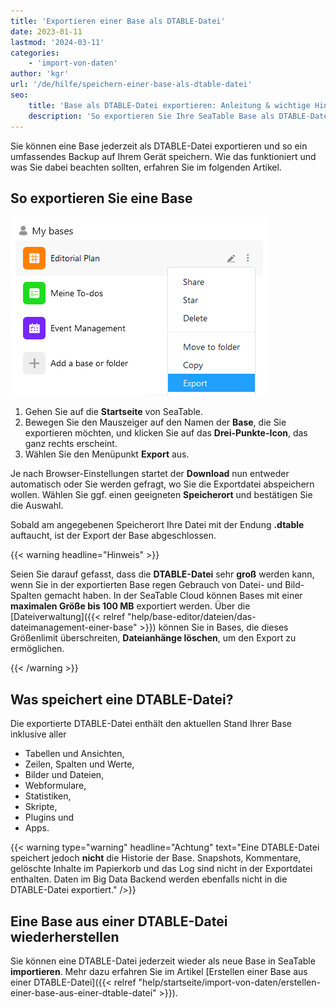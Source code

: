 ```yaml
---
title: 'Exportieren einer Base als DTABLE-Datei'
date: 2023-01-11
lastmod: '2024-03-11'
categories:
    - 'import-von-daten'
author: 'kgr'
url: '/de/hilfe/speichern-einer-base-als-dtable-datei'
seo:
    title: 'Base als DTABLE-Datei exportieren: Anleitung & wichtige Hinweise'
    description: 'So exportieren Sie Ihre SeaTable Base als DTABLE-Datei für Backup oder Transfer. Erfahren Sie den genauen Ablauf, Dateiinhalte und maximale Dateigröße für Exporte.'
---
```


Sie können eine Base jederzeit als DTABLE-Datei exportieren und so ein umfassendes Backup auf Ihrem Gerät speichern. Wie das funktioniert und was Sie dabei beachten sollten, erfahren Sie im folgenden Artikel.

## So exportieren Sie eine Base

![Base exportieren](images/Base-exportieren.png)

1. Gehen Sie auf die **Startseite** von SeaTable.
2. Bewegen Sie den Mauszeiger auf den Namen der **Base**, die Sie exportieren möchten, und klicken Sie auf das **Drei-Punkte-Icon**, das ganz rechts erscheint.
3. Wählen Sie den Menüpunkt **Export** aus.

Je nach Browser-Einstellungen startet der **Download** nun entweder automatisch oder Sie werden gefragt, wo Sie die Exportdatei abspeichern wollen. Wählen Sie ggf. einen geeigneten **Speicherort** und bestätigen Sie die Auswahl.

Sobald am angegebenen Speicherort Ihre Datei mit der Endung **.dtable** auftaucht, ist der Export der Base abgeschlossen.

{{< warning  headline="Hinweis" >}}

Seien Sie darauf gefasst, dass die **DTABLE-Datei** sehr **groß** werden kann, wenn Sie in der exportierten Base regen Gebrauch von Datei- und Bild-Spalten gemacht haben. In der SeaTable Cloud können Bases mit einer **maximalen Größe bis 100 MB** exportiert werden. Über die [Dateiverwaltung]({{< relref "help/base-editor/dateien/das-dateimanagement-einer-base" >}}) können Sie in Bases, die dieses Größenlimit überschreiten, **Dateianhänge löschen**, um den Export zu ermöglichen.

{{< /warning >}}

## Was speichert eine DTABLE-Datei?

Die exportierte DTABLE-Datei enthält den aktuellen Stand Ihrer Base inklusive aller

- Tabellen und Ansichten,
- Zeilen, Spalten und Werte,
- Bilder und Dateien,
- Webformulare,
- Statistiken,
- Skripte,
- Plugins und
- Apps.

{{< warning  type="warning" headline="Achtung"  text="Eine DTABLE-Datei speichert jedoch **nicht** die Historie der Base. Snapshots, Kommentare, gelöschte Inhalte im Papierkorb und das Log sind nicht in der Exportdatei enthalten. Daten im Big Data Backend werden ebenfalls nicht in die DTABLE-Datei exportiert." />}}

## Eine Base aus einer DTABLE-Datei wiederherstellen

Sie können eine DTABLE-Datei jederzeit wieder als neue Base in SeaTable **importieren**. Mehr dazu erfahren Sie im Artikel [Erstellen einer Base aus einer DTABLE-Datei]({{< relref "help/startseite/import-von-daten/erstellen-einer-base-aus-einer-dtable-datei" >}}).
